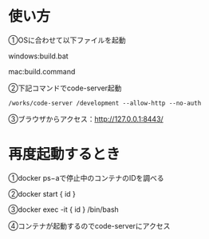 # 使い方

①OSに合わせて以下ファイルを起動

windows:build.bat

mac:build.command


②下記コマンドでcode-server起動

`/works/code-server /development --allow-http --no-auth`

③ブラウザからアクセス：http://127.0.0.1:8443/



# 再度起動するとき

①docker ps−aで停止中のコンテナのIDを調べる

②docker start { id }

③docker exec -it { id } /bin/bash

④コンテナが起動するのでcode-serverにアクセス
